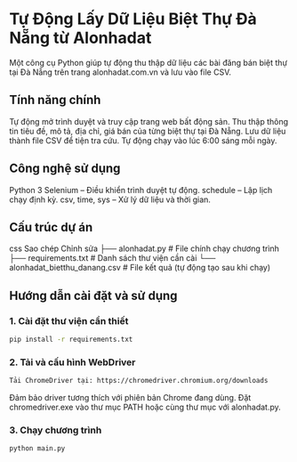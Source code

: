 # Tự Động Lấy Dữ Liệu Biệt Thự Đà Nẵng từ Alonhadat
Một công cụ Python giúp tự động thu thập dữ liệu các bài đăng bán biệt thự tại Đà Nẵng trên trang alonhadat.com.vn và lưu vào file CSV.

## Tính năng chính
Tự động mở trình duyệt và truy cập trang web bất động sản.
Thu thập thông tin tiêu đề, mô tả, địa chỉ, giá bán của từng biệt thự tại Đà Nẵng.
Lưu dữ liệu thành file CSV để tiện tra cứu.
Tự động chạy vào lúc 6:00 sáng mỗi ngày.

## Công nghệ sử dụng
Python 3
Selenium – Điều khiển trình duyệt tự động.
schedule – Lập lịch chạy định kỳ.
csv, time, sys – Xử lý dữ liệu và thời gian.

## Cấu trúc dự án
css
Sao chép
Chỉnh sửa
├── alonhadat.py                  # File chính chạy chương trình
├── requirements.txt         # Danh sách thư viện cần cài
└── alonhadat_bietthu_danang.csv  # File kết quả (tự động tạo sau khi chạy)

## Hướng dẫn cài đặt và sử dụng
### 1. Cài đặt thư viện cần thiết

```bash
pip install -r requirements.txt
```

### 2. Tải và cấu hình WebDriver
```bash
Tải ChromeDriver tại: https://chromedriver.chromium.org/downloads
```
Đảm bảo driver tương thích với phiên bản Chrome đang dùng.
Đặt chromedriver.exe vào thư mục PATH hoặc cùng thư mục với alonhadat.py.

### 3. Chạy chương trình
```bash
python main.py
